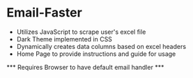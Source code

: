 # Email-Faster

- Utilizes JavaScript to scrape user's excel file
- Dark Theme implemented in CSS
- Dynamically creates data columns based on excel headers
- Home Page to provide instructions and guide for usage

*** Requires Browser to have default email handler ***
